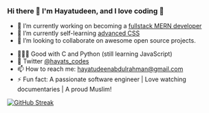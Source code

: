 ### Hi there 👋 I'm Hayatudeen, and I love coding 🥰

<!--
**religiousCoder/religiousCoder** is a ✨ _special_ ✨ repository because its `README.md` (this file) appears on your GitHub profile.

Here are some ideas to get you started:
-->

- 🔭 I’m currently working on becoming a [fullstack MERN developer]( https://github.com/HayatsCodes/fullstack_js)
- 🌱 I’m currently self-learning [advanced CSS]( https://github.com/HayatsCodes/fullstack_js)
- 👯 I’m looking to collaborate on awesome open source projects.
<!-- 👨🏽‍🎓 Software engineering student at ALX Holberton School. -->
<!-- 💬 Blog [hayats builds](religiouscoder.hashnode.dev) -->
- 👨🏽‍💻 Good with C and Python (still learning JavaScript)
- 💬 Twitter [@hayats_codes](https://twitter.com/hayats_codes)
- 📫 How to reach me: hayatudeenabdulrahman@gmail.com
- ⚡ Fun fact: A passionate software engineer | Love watching documentaries | A proud Muslim!

[![GitHub Streak](https://streak-stats.demolab.com/?user=HayatsCodes&theme=merko)](https://git.io/streak-stats)


